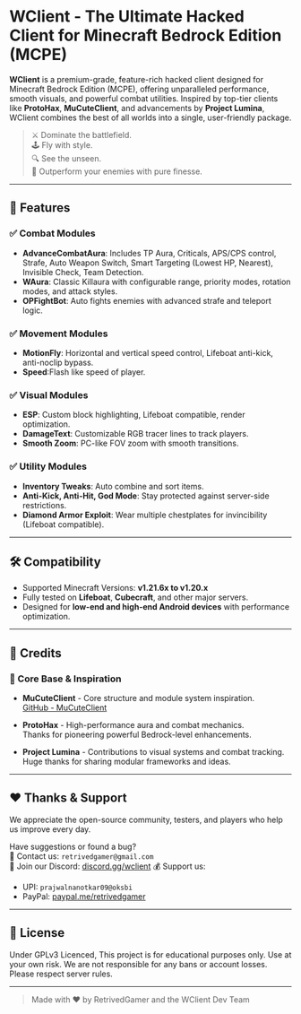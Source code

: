 # WClient - The Ultimate Hacked Client for Minecraft Bedrock Edition (MCPE)

**WClient** is a premium-grade, feature-rich hacked client designed for Minecraft Bedrock Edition (MCPE), offering unparalleled performance, smooth visuals, and powerful combat utilities. Inspired by top-tier clients like **ProtoHax**, **MuCuteClient**, and advancements by **Project Lumina**, WClient combines the best of all worlds into a single, user-friendly package.

> ⚔️ Dominate the battlefield.  
> 🕹️ Fly with style.  
> 🔍 See the unseen.  
> 🚀 Outperform your enemies with pure finesse.

---

## 🚀 Features

### ✅ Combat Modules
- **AdvanceCombatAura**: Includes TP Aura, Criticals, APS/CPS control, Strafe, Auto Weapon Switch, Smart Targeting (Lowest HP, Nearest), Invisible Check, Team Detection.
- **WAura**: Classic Killaura with configurable range, priority modes, rotation modes, and attack styles.
- **OPFightBot**: Auto fights enemies with advanced strafe and teleport logic.

### ✅ Movement Modules
- **MotionFly**: Horizontal and vertical speed control, Lifeboat anti-kick, anti-noclip bypass.
- **Speed**:Flash like speed of player.

### ✅ Visual Modules
- **ESP**: Custom block highlighting, Lifeboat compatible, render optimization.
- **DamageText**: Customizable RGB tracer lines to track players.
- **Smooth Zoom**: PC-like FOV zoom with smooth transitions.

### ✅ Utility Modules
- **Inventory Tweaks**: Auto combine and sort items.
- **Anti-Kick, Anti-Hit, God Mode**: Stay protected against server-side restrictions.
- **Diamond Armor Exploit**: Wear multiple chestplates for invincibility (Lifeboat compatible).


---

## 🛠️ Compatibility

- Supported Minecraft Versions: **v1.21.6x to v1.20.x**
- Fully tested on **Lifeboat**, **Cubecraft**, and other major servers.
- Designed for **low-end and high-end Android devices** with performance optimization.

---

## 🧠 Credits

### 💎 Core Base & Inspiration
- **MuCuteClient** - Core structure and module system inspiration.  
  [GitHub - MuCuteClient](https://github.com/RadiantByte/MuCuteClient)

- **ProtoHax** - High-performance aura and combat mechanics.  
  Thanks for pioneering powerful Bedrock-level enhancements.

- **Project Lumina** - Contributions to visual systems and combat tracking.  
  Huge thanks for sharing modular frameworks and ideas.

---

## ❤️ Thanks & Support

We appreciate the open-source community, testers, and players who help us improve every day.

Have suggestions or found a bug?  
📩 Contact us: `retrivedgamer@gmail.com`  
💬 Join our Discord: [discord.gg/wclient](https://discord.gg/N2Gejr8Fbp)
💰 Support us:  
- UPI: `prajwalnanotkar09@oksbi`  
- PayPal: [paypal.me/retrivedgamer](https://paypal.me/retrivedgamer)

---

## 📜 License
Under GPLv3 Licenced,
This project is for educational purposes only. Use at your own risk. We are not responsible for any bans or account losses. Please respect server rules.

---

> Made with ❤️ by RetrivedGamer and the WClient Dev Team